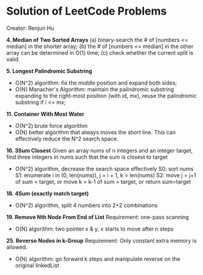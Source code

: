 # Solution of LeetCode Problems
Creator: Renjun Hu

**4. Median of Two Sorted Arrays**
(a) binary-search the # of [numbers <= median] in the shorter array; 
(b) the # of [numbers <= median] in the other array can be determined in O(1) time;
(c) check whether the current split is valid.

**5. Longest Palindromic Substring**
* O(N^2) algorithm: fix the middle position and expand both sides;
* O(N) Manacher's Algorithm: maintain the palindromic substring expanding to the right-most position (with id, mx), reuse the palindromic substring if i <= mx;

**11. Container With Most Water**
* O(N^2) brute force algorithm  
* O(N) better algorithm that always moves the short line. This can effectively reduce the N^2 search space.

**16. 3Sum Closest**
Given an array nums of n integers and an integer target, find three integers in nums such that the sum is closest to target
* O(N^2) algorithm, decrease the search space effectively
	S0: sort nums 
	S1: enumerate i in (0, len(nums)), j = i + 1, k = len(nums)
	S2: move j = j+1 of sum < target, or move k = k-1 of sum > target, or return sum=target
	
**18. 4Sum (exactly match target)**
* O(N^2) algorithm, split 4 numbers into 2+2 combinations

**19. Remove Nth Node From End of List**
Requirement: one-pass scanning
* O(N) algorithm: two pointer x & y, x starts to move after n steps

**25. Reverse Nodes in k-Group**
Requirement: Only constant extra memory is allowed.
* O(N) algorithm: go forward k steps and manipulate reverse on the original linkedList

